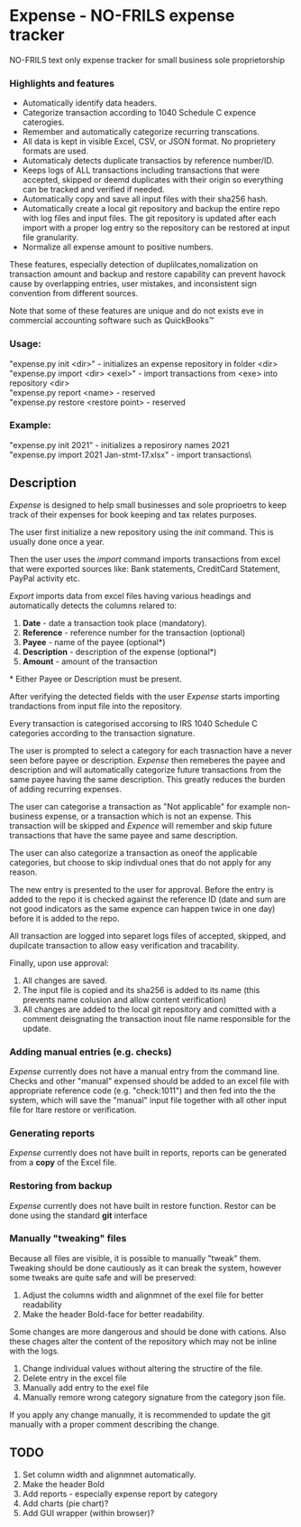 # Expense - NO-FRILS expense tracker

NO-FRILS text only expense tracker for small business sole proprietorship

### Highlights and features

- Automatically identify data headers.
- Categorize transaction according to 1040 Schedule C expence caterogies.
- Remember and automatically categorize recurring transcations.
- All data is kept in visible Excel, CSV, or JSON format. No proprietery formats are used.
- Automaticaly detects duplicate transactios by reference number/ID.
- Keeps logs of ALL transactions including transactions that were accepted, skipped or deemd duplicates with their origin so everything can be tracked and verified if needed.
- Automatically copy and save all input files with their sha256 hash.
- Automatically create a local git repository and backup the entire repo with log files and input files. The git repository is updated after each import with a proper log entry so the repository can be restored at input file granularity.
- Normalize all expense amount to positive numbers.

These features, especially detection of duplilcates,nomalization on transaction amount and backup and restore capability can prevent havock cause by overlapping entries, user mistakes, and inconsistent sign convention from different sources.

Note that some of these features are unique and do not exists eve in commercial accounting software such as QuickBooks:tm:

### Usage:
"expense.py init \<dir\>"               - initializes an expense repository in folder \<dir\>\
        "expense.py import \<dir\> \<exel\>"    - import transactions from \<exe\> into repository \<dir\>\
        "expense.py report \<name\>             - reserved\
        "expense.py restore \<restore point\>   - reserved

### Example:
"expense.py init 2021"                      - initializes a reposirory names 2021\
         "expense.py import 2021 Jan-stmt-17.xlsx"   - import transactions\

## Description
*Expense* is designed to help small businesses and sole proprioetrs to keep track of their expenses for book keeping and tax relates purposes.

The user first initialize a new repository using the *init* command. This is usually done once a year.

Then the user uses the *import* command imports transactions from excel that were exported sources like: Bank statements, CreditCard Statement, PayPal activity etc.

*Export* imports data from excel files having various headings and automatically detects the columns relared to:
1. **Date**  - date a transaction took place (mandatory).
2. **Reference** - reference number for the transaction (optional)
3. **Payee** - name of the payee (optional*)
4. **Description** - description of the expense (optional*)
5. **Amount** - amount of the transaction

\* Either Payee or Description must be present.

After verifying the detected fields with the user *Expense* starts importing trandactions from input file into the repository.

Every transaction is categorised accorsing to IRS 1040 Schedule C categories according to the transaction signature. 

The user is prompted to select a category for each trasnaction have a never seen before payee or description. *Expense* then remeberes the payee and description and will automatically categorize future transactions from the same payee having the same description. This greatly reduces the burden of adding recurring expenses.

The user can categorise a transaction as "Not applicable" for example non-business expense, or a transaction which is not an expense. This transaction will be skipped and *Expence* will remember and skip future transactions that have the same payee and same description.

The user can also categorize a transaction as oneof the applicable categories, but choose to skip indivdual ones that do not apply for any reason.

The new entry is presented to the user for approval. Before the entry is added to the repo it is checked against the reference ID (date and sum are not good indicators as the same expence can happen twice in one day) before it is added to the repo.

All transaction are logged into separet logs files of accepted, skipped, and dupilcate transaction to allow easy verification and tracability.

Finally, upon use approval:
1. All changes are saved.
2. The input file is copied and its sha256 is added to its name (this prevents name colusion and allow content verification)
3. All changes are added to the local git repository and comitted with a comment deisgnating the transaction inout file name responsible for the update.

### Adding manual entries (e.g. checks)
*Expense* currently does not have a manual entry from the command line. Checks and other "manual" expensed should be added to an excel file with appropriate reference code (e.g. "check:1011") and then fed into the the system, which will save the "manual" input file together with all other input file for ltare restore or verification.

### Generating reports
*Expense* currently does not have built in reports, reports can be generated from a **copy** of the Excel file.

### Restoring from backup
*Expense* currently does not have built in restore function. Restor can be done using the standard **git** interface

### Manually "tweaking" files
Because all files are visible, it is possible to manually "tweak" them. Tweaking should be done cautiously as it can break the system, however some tweaks are quite safe and will be preserved:
1. Adjust the columns width and alignmnet of the exel file for better readability
2. Make the header Bold-face for better readability.

Some changes are more dangerous and should be done with cations. Also these chages alter the content of the repository which may not be inline with the logs. 

1. Change individual values without altering the structire of the file.
2. Delete entry in the excel file
3. Manually add entry to the exel file
4. Manually remore wrong category signature from the category json file.

If you apply any change manually, it is recommended to update the git manually with a proper comment describing the change. 

## TODO
1. Set column width and alignmnet automatically.
2. Make the header Bold
3. Add reports - especially expense report by category
4. Add charts (pie chart)?
5. Add GUI wrapper (within browser)?
